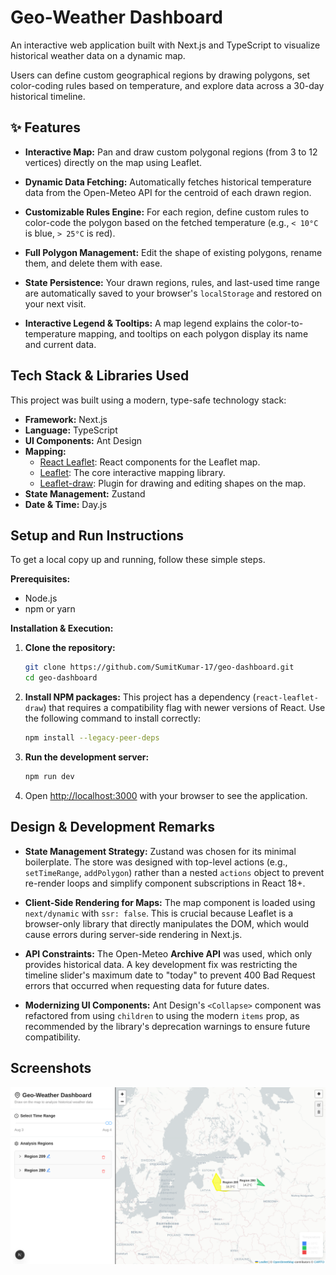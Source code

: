 # Geo-Weather Dashboard

An interactive web application built with Next.js and TypeScript to visualize historical weather data on a dynamic map.

Users can define custom geographical regions by drawing polygons, set color-coding rules based on temperature, and explore data across a 30-day historical timeline.

## ✨ Features

  * **Interactive Map:** Pan and draw custom polygonal regions (from 3 to 12 vertices) directly on the map using Leaflet.

  * **Dynamic Data Fetching:** Automatically fetches historical temperature data from the Open-Meteo API for the centroid of each drawn region.

  * **Customizable Rules Engine:** For each region, define custom rules to color-code the polygon based on the fetched temperature (e.g., `< 10°C` is blue, `> 25°C` is red).

  * **Full Polygon Management:** Edit the shape of existing polygons, rename them, and delete them with ease.

  * **State Persistence:** Your drawn regions, rules, and last-used time range are automatically saved to your browser's `localStorage` and restored on your next visit.


  * **Interactive Legend & Tooltips:** A map legend explains the color-to-temperature mapping, and tooltips on each polygon display its name and current data.

## Tech Stack & Libraries Used

This project was built using a modern, type-safe technology stack:

  * **Framework:** Next.js
  * **Language:** TypeScript
  * **UI Components:** Ant Design
  * **Mapping:**
      * [React Leaflet](https://react-leaflet.js.org/): React components for the Leaflet map.
      * [Leaflet](https://leafletjs.com/): The core interactive mapping library.
      * [Leaflet-draw](https://github.com/Leaflet/Leaflet.draw): Plugin for drawing and editing shapes on the map.
  * **State Management:** Zustand
  * **Date & Time:** Day.js

## Setup and Run Instructions

To get a local copy up and running, follow these simple steps.

**Prerequisites:**

  * Node.js 
  * npm or yarn

**Installation & Execution:**

1.  **Clone the repository:**

    ```sh
    git clone https://github.com/SumitKumar-17/geo-dashboard.git
    cd geo-dashboard
    ```

2.  **Install NPM packages:**
    This project has a dependency (`react-leaflet-draw`) that requires a compatibility flag with newer versions of React. Use the following command to install correctly:

    ```sh
    npm install --legacy-peer-deps
    ```

3.  **Run the development server:**

    ```sh
    npm run dev
    ```

4.  Open [http://localhost:3000](https://www.google.com/search?q=http://localhost:3000) with your browser to see the application.

## Design & Development Remarks

  * **State Management Strategy:** Zustand was chosen for its minimal boilerplate. The store was designed with top-level actions (e.g., `setTimeRange`, `addPolygon`) rather than a nested `actions` object to prevent re-render loops and simplify component subscriptions in React 18+.

  * **Client-Side Rendering for Maps:** The map component is loaded using `next/dynamic` with `ssr: false`. This is crucial because Leaflet is a browser-only library that directly manipulates the DOM, which would cause errors during server-side rendering in Next.js.

  * **API Constraints:** The Open-Meteo **Archive API** was used, which only provides historical data. A key development fix was restricting the timeline slider's maximum date to "today" to prevent 400 Bad Request errors that occurred when requesting data for future dates.

  * **Modernizing UI Components:** Ant Design's `<Collapse>` component was refactored from using `children` to using the modern `items` prop, as recommended by the library's deprecation warnings to ensure future compatibility.

## Screenshots

![geoDashboard.png](./public/geo-dashboard.png)